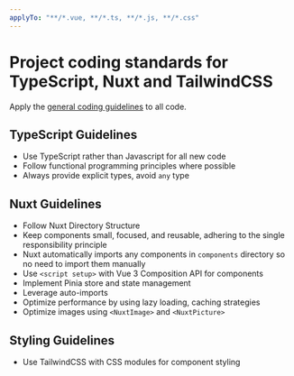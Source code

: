 ```yaml
---
applyTo: "**/*.vue, **/*.ts, **/*.js, **/*.css"
---
```

# Project coding standards for TypeScript, Nuxt and TailwindCSS

Apply the [general coding guidelines](./general-coding.instructions.md) to all code.

## TypeScript Guidelines
- Use TypeScript rather than Javascript for all new code
- Follow functional programming principles where possible
- Always provide explicit types, avoid `any` type

## Nuxt Guidelines
- Follow Nuxt Directory Structure
- Keep components small, focused, and reusable, adhering to the single responsibility principle
- Nuxt automatically imports any components in `components` directory so no need to import them manually
- Use `<script setup>` with Vue 3 Composition API for components
- Implement Pinia store and state management
- Leverage auto-imports
- Optimize performance by using lazy loading, caching strategies
- Optimize images using `<NuxtImage>` and `<NuxtPicture>`

## Styling Guidelines
- Use TailwindCSS with CSS modules for component styling
